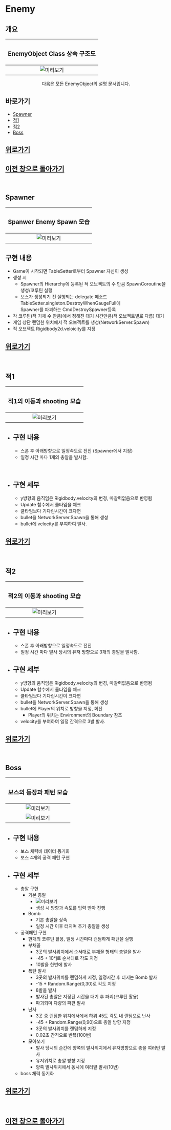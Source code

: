 # Enemy
## 개요

<center>

|<H3><b>EnemyObject Class 상속 구조도</b></H3>|
|:---:|
|![미리보기](_Image/EnemyObject%20클래스%20구조.png)|

다음은 모든 EnemyObject의 설명 문서입니다.
 
</center>

## 바로가기

  - [Spawner](#spawner)
  - [적1](#적1)
  - [적2](#적2)
  - [Boss](#boss)

## [위로가기](#Enemy)

## [이전 창으로 돌아가기](https://github.com/shehdrbs123/Dongs-Portfolio/tree/main/UnityProject/NetworkShooting)

<br>

## Spawner

|<H3><b>Spanwer Enemy Spawn 모습</b></H3>|
|:---:|
|![미리보기](_Image/Spawner.gif)|

## 구현 내용 
  - Game이 시작되면 TableSetter로부터 Spawner 자신이 생성 
  - 생성 시
    - Spawner의 Hierarchy에 등록된 적 오브젝트의 수 만큼 SpawnCoroutine을 생성/코루틴 실행
    - 보스가 생성되기 전 실행되는 delegate 메소드 TableSetter.singleton.DestroyWhenGaugeFull에 
      <br> Spawner를 파괴하는 CmdDestroySpawner등록
  - 각 코루틴(적 기체 수 만큼)에서 정해진 대기 시간만큼(적 오브젝트별로 다름) 대기
  - 게임 상단 랜덤한 위치에서 적 오브젝트를 생성(NetworkServer.Spawn)
  - 적 오브젝트 Rigidbody2d.veloicity를 지정

## [위로가기](#Enemy)

<br>

## 적1

|<H3><b>적1의 이동과 shooting 모습</b></H3>|
|:---:|
|![미리보기](_Image/적1.gif)|

- <H2>구현 내용 </H2>
 
  - 스폰 후 아래방향으로 일정속도로 전진 (Spawner에서 지정)
  - 일정 시간 마다 1개의 총알을 발사함.

<br>

- <H2>구현 세부 </H2>

  - y방향의 움직임은 Rigidbody.velocity의 변경, 마찰력없음으로 반영됨
  - Update 함수에서 쿨타임을 체크
  - 쿨타임보다 기다린시간이 크다면
  - bullet을 NetworkServer.Spawn을 통해 생성
  - bullet에 velocity를 부여하여 발사.

## [위로가기](#Enemy)
<br>

## 적2
|<H3><b>적2의 이동과 shooting 모습</b></H3>|
|:---:|
|![미리보기](_Image/적2.gif)|

- <H2>구현 내용 </H2>
 
  - 스폰 후 아래방향으로 일정속도로 전진
  - 일정 시간 마다 발사 당시의 유저 방향으로 3개의 총알을 발사함.

- <H2>구현 세부 </H2>

  - y방향의 움직임은 Rigidbody.velocity의 변경, 마찰력없음으로 반영됨
  - Update 함수에서 쿨타임을 체크
  - 쿨타임보다 기다린시간이 크다면
  - bullet을 NetworkServer.Spawn을 통해 생성
  - bullet에 Player의 위치로 방향을 지정, 회전
    - Player의 위치는 Environment의 Boundary 참조
  - velocity를 부여하여 일정 간격으로 3발 발사.
    
## [위로가기](#Enemy)

<br>

## Boss
|<H3><b>보스의 등장과 패턴 모습</b></H3>|
|:---:|
|![미리보기](_Image/Boss등장.gif)|
|![미리보기](_Image/Boss_Pattern.gif)|

- <H2>구현 내용 </H2>
 
  - 보스 체력바 데이터 동기화
  - 보스 4개의 공격 패턴 구현
- <H2>구현 세부 </H2>

  - 총알 구현
    - 기본 총알
      - ![미리보기]()
      - 생성 시 방향과 속도를 입력 받아 진행
    - Bomb
      - 기본 총알을 상속
      - 일정 시간 이후 터지며 추가 총알을 생성
  - 공격패턴 구현
    - 한개의 코루틴 활용, 일정 시간마다 랜덤하게 패턴을 실행
    - 부채꼴 
      - 3곳의 발사위치에서 순서대로 부채꼴 형태의 총알을 발사
      - -45 + 10*j로 순서대로 각도 지정
      - 10발을 한번에 발사
    - 폭탄 발사 
      - 3곳의 발사위치를 랜덤하게 지정, 일정시간 후 터지는 Bomb 발사
      - -15 + Random.Range(0,30)로 각도 지정
      - 8발을 발사
      - 발사된 총알은 지정된 시간을 대기 후 파괴(코루틴 활용)
      - 파괴되며 다량의 파편 발사
    - 난사 
      - 3곳 중 랜덤한 위치에서에서 하위 45도 각도 내 랜덤으로 난사
      -  -45 + Random.Range(0,90)으로 총알 방향 지정
      - 3곳의 발사위치를 랜덤하게 지정
      - 0.02초 간격으로 반복(100번)
    - 모아쏘기
      - 발사 당시의 순간에 양쪽의 발사위치에서 유저방향으로 총을 여러번 발사
      - 유저위치로 총알 방향 지정
      - 양쪽 발사위치에서 동시에 여러발 발사(10번)
  - boss 체력 동기화
## [위로가기](#Enemy)
<br>

## [이전 창으로 돌아가기](https://github.com/shehdrbs123/Dongs-Portfolio/tree/main/UnityProject/NetworkShooting)